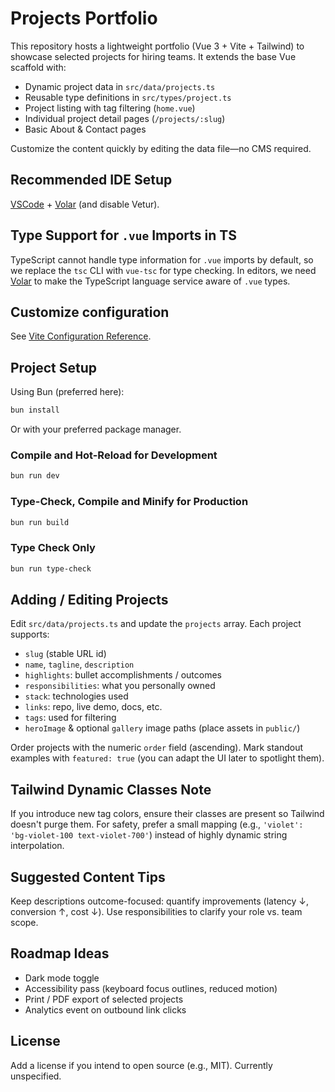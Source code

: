 # Projects Portfolio

This repository hosts a lightweight portfolio (Vue 3 + Vite + Tailwind) to showcase selected projects for hiring teams. It extends the base Vue scaffold with:

- Dynamic project data in `src/data/projects.ts`
- Reusable type definitions in `src/types/project.ts`
- Project listing with tag filtering (`home.vue`)
- Individual project detail pages (`/projects/:slug`)
- Basic About & Contact pages

Customize the content quickly by editing the data file—no CMS required.

## Recommended IDE Setup

[VSCode](https://code.visualstudio.com/) + [Volar](https://marketplace.visualstudio.com/items?itemName=Vue.volar) (and disable Vetur).

## Type Support for `.vue` Imports in TS

TypeScript cannot handle type information for `.vue` imports by default, so we replace the `tsc` CLI with `vue-tsc` for type checking. In editors, we need [Volar](https://marketplace.visualstudio.com/items?itemName=Vue.volar) to make the TypeScript language service aware of `.vue` types.

## Customize configuration

See [Vite Configuration Reference](https://vite.dev/config/).

## Project Setup

Using Bun (preferred here):

```sh
bun install
```

Or with your preferred package manager.

### Compile and Hot-Reload for Development

```sh
bun run dev
```

### Type-Check, Compile and Minify for Production

```sh
bun run build
```

### Type Check Only

```sh
bun run type-check
```

## Adding / Editing Projects

Edit `src/data/projects.ts` and update the `projects` array. Each project supports:

- `slug` (stable URL id)  
- `name`, `tagline`, `description`  
- `highlights`: bullet accomplishments / outcomes  
- `responsibilities`: what you personally owned  
- `stack`: technologies used  
- `links`: repo, live demo, docs, etc.  
- `tags`: used for filtering  
- `heroImage` & optional `gallery` image paths (place assets in `public/`)  

Order projects with the numeric `order` field (ascending). Mark standout examples with `featured: true` (you can adapt the UI later to spotlight them).

## Tailwind Dynamic Classes Note
If you introduce new tag colors, ensure their classes are present so Tailwind doesn't purge them. For safety, prefer a small mapping (e.g., `'violet': 'bg-violet-100 text-violet-700'`) instead of highly dynamic string interpolation.

## Suggested Content Tips
Keep descriptions outcome-focused: quantify improvements (latency ↓, conversion ↑, cost ↓). Use responsibilities to clarify your role vs. team scope.

## Roadmap Ideas
- Dark mode toggle
- Accessibility pass (keyboard focus outlines, reduced motion)
- Print / PDF export of selected projects
- Analytics event on outbound link clicks

## License
Add a license if you intend to open source (e.g., MIT). Currently unspecified.
